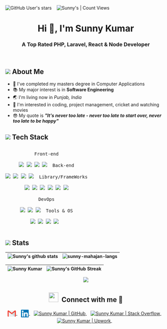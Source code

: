 <img alt="GitHub User's stars" src="https://img.shields.io/github/stars/sunny-mahajan?style=social"> &nbsp;&nbsp; 
<img alt="Sunny's | Count Views" src="https://en7651zhhra152k.m.pipedream.net" />

<div align="center">
  <h1 align="center">Hi 👋, I'm Sunny Kumar</a></h1>
  <h3 align="center">A Top Rated PHP, Laravel, React & Node Developer</h3>
<br/>
</div>


## <img src="https://raw.githubusercontent.com/nixin72/nixin72/master/wave.gif" width="30px"></img> About Me

- :school: I've completed my masters degree in Computer Applications
- :books: My major interest is in **Software Engineering**
- :earth_asia: I'm living now in *Punjab, India*
- :monocle_face: I'm interested in coding, project management, cricket and watching movies
- :sunglasses: My quote is ***"It's never too late - never too late to start over, never too late to be happy"*** 

## <img src="https://media2.giphy.com/media/QssGEmpkyEOhBCb7e1/giphy.gif?cid=ecf05e47a0n3gi1bfqntqmob8g9aid1oyj2wr3ds3mg700bl&rid=giphy.gif" width="30px"> Tech Stack
<p style="display: inline-block;" align="center">
  <kbd>
    <kbd>Front-end</kbd>
    <br>
    <br>
    <img width="30px" src="https://cdn.jsdelivr.net/gh/devicons/devicon/icons/html5/html5-original.svg" /> 
    <img width="30px" src="https://cdn.jsdelivr.net/gh/devicons/devicon/icons/css3/css3-plain.svg" /> 
    <img width="30px" src="https://cdn.jsdelivr.net/gh/devicons/devicon/icons/sass/sass-original.svg" /> 
    <img width="30px" src="https://cdn.jsdelivr.net/gh/devicons/devicon/icons/javascript/javascript-original.svg" />
  </kbd>
  &nbsp;
  <kbd>
    <kbd>Back-end</kbd>
    <br>
    <br>
    <img width="30px" src="https://cdn.jsdelivr.net/gh/devicons/devicon/icons/php/php-original.svg" />
    <img width="30px" src="https://cdn.jsdelivr.net/gh/devicons/devicon/icons/typescript/typescript-original.svg" />
    <img width="30px" src="https://cdn.jsdelivr.net/gh/devicons/devicon/icons/nodejs/nodejs-original.svg" />
    <img width="30px" src="https://cdn.jsdelivr.net/gh/devicons/devicon/icons/dotnetcore/dotnetcore-original.svg" />
  </kbd>
  &nbsp;
  <kbd>
    <kbd>Library/FrameWorks</kbd>
    <br>
    <br>    
    <img width="30px" src="https://cdn.jsdelivr.net/gh/devicons/devicon/icons/bootstrap/bootstrap-original.svg" />
    <img width="30px" src="https://cdn.jsdelivr.net/gh/devicons/devicon/icons/react/react-original.svg" />
    <img width="30px" src="https://cdn.jsdelivr.net/gh/devicons/devicon/icons/vuejs/vuejs-original.svg" />
    <img width="30px" src="https://cdn.jsdelivr.net/gh/devicons/devicon/icons/laravel/laravel-plain-wordmark.svg" />
    <img width="30px" src="https://cdn.jsdelivr.net/gh/devicons/devicon/icons/cakephp/cakephp-original.svg" />
    <img width="30px" src="https://cdn.jsdelivr.net/gh/devicons/devicon/icons/tailwindcss/tailwindcss-plain.svg" />
  </kbd>
  <br>
  <br>
  
  <kbd>
    <kbd>DevOps</kbd>
    <br>
    <br>
    <img width="30px" src="https://cdn.jsdelivr.net/gh/devicons/devicon/icons/amazonwebservices/amazonwebservices-original.svg" />
    <img width="30px" src="https://cdn.jsdelivr.net/gh/devicons/devicon/icons/googlecloud/googlecloud-original.svg" />
    <img width="30px" src="https://cdn.jsdelivr.net/gh/devicons/devicon/icons/digitalocean/digitalocean-original.svg" />
  </kbd>
  &nbsp;
  <kbd>
    <kbd>Tools & OS</kbd>
    <br>
    <br>
    <img width="30px" src="https://cdn.jsdelivr.net/gh/devicons/devicon/icons/vscode/vscode-original.svg" />
    <img width="30px" src="https://github.com/termux/termux-app/raw/master/app/src/main/res/mipmap-xxxhdpi/ic_launcher.png" />
    <img width="30px" src="https://cdn.jsdelivr.net/gh/devicons/devicon/icons/linux/linux-original.svg" />
    <img width="30px" src="https://cdn.jsdelivr.net/gh/devicons/devicon/icons/windows8/windows8-original.svg" />
  </kbd>
  &nbsp;
</p>

## <img src="https://media0.giphy.com/media/cNZqrH5IzOG0xrlWks/giphy.gif?cid=ecf05e47map255q427en9uprqc1sb0unjq5k4fnqg5pmhhs4&rid=giphy.gif&ct=s" width="30px"> Stats
<div align="center">

| ![Sunny's github stats](https://github-readme-stats.vercel.app/api?username=sunny-mahajan&show_icons=true&theme=tokyonight) | <img height="150em" src="https://github-readme-stats.vercel.app/api/top-langs/?username=sunny-mahajan&layout=compact&show_icon=true&theme=algolia" alt="sunny-mahajan-langs"/> |
| --- | --- |

| <img src="https://github-profile-trophy.vercel.app/?username=sunny-mahajan&layout=compact&theme=algolia" alt="Sunny Kumar" /> | ![Sunny's GitHub Streak](https://github-readme-streak-stats.herokuapp.com/?user=sunny-mahajan&theme=tokyonight) |
| --- | --- |

<div align="center">  
  <img src="https://activity-graph.herokuapp.com/graph?username=sunny-mahajan&theme=react-dark"/>
</div>

<h2 align="center"> 
  <img src="https://media.giphy.com/media/iY8CRBdQXODJSCERIr/giphy.gif" width="30" height="30" style="margin-right: 10px;">Connect with me 🤝 
</h2>

<p align="center">
  <a href="mailto:sunny@techformation.co.in" >
    <img align="center" alt="Sunny Kumar | Gmail" width="26px" src="https://github.com/SatYu26/SatYu26/blob/master/Assets/Gmail.svg" />
  </a> &nbsp;&nbsp;
  
  <a href="https://www.linkedin.com/in/sunny-mahajan" target="_blank">
    <img align="center" alt="Sunny Kumar  | Linkedin" width="24px" src="https://github.com/SatYu26/SatYu26/blob/master/Assets/Linkedin.svg" />
  </a> &nbsp;&nbsp;
  
  
  <a href="https://profile-summary-for-github.herokuapp.com/user/sunny-mahajan" target="_blank">
    <img align="center" alt="Sunny Kumar  | GitHub" width="26px" src="https://upload.wikimedia.org/wikipedia/commons/thumb/a/ae/Github-desktop-logo-symbol.svg/1024px-Github-desktop-logo-symbol.svg.png" />
  </a> &nbsp;&nbsp;
  
  <a href="https://stackoverflow.com/users/3247211/sunny-kumar" target="_blank">
    <img align="center" alt="Sunny Kumar  | Stack Overflow" width="26px" src="https://img.icons8.com/external-tal-revivo-color-tal-revivo/40/000000/external-stack-overflow-is-a-question-and-answer-site-for-professional-logo-color-tal-revivo.png" />
  </a> &nbsp;&nbsp;
  
  <a href="https://www.upwork.com/freelancers/~01e3fa253812ff4958" target="_blank">
    <img align="center" alt="Sunny Kumar  | Upwork" width="26px" src="https://img.icons8.com/external-tal-revivo-shadow-tal-revivo/40/external-upwork-a-global-freelancing-platform-where-professionals-connect-and-collaborate-remotely-logo-shadow-tal-revivo.png" />
  </a> &nbsp;&nbsp;
<p> 
